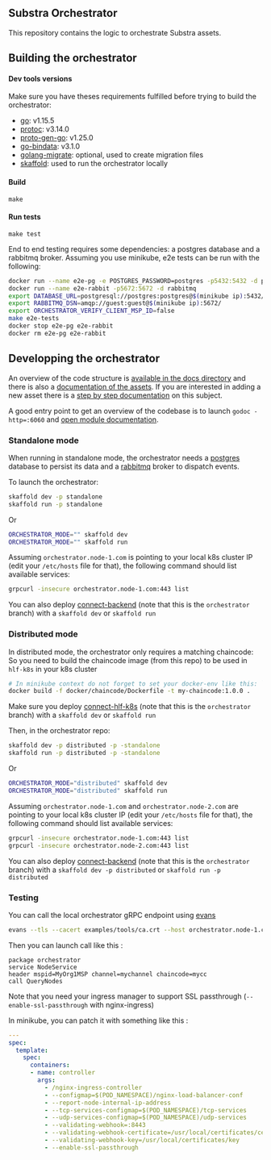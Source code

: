 ## Substra Orchestrator

This repository contains the logic to orchestrate Substra assets.

## Building the orchestrator

#### Dev tools versions

Make sure you have theses requirements fulfilled before trying to build the orchestrator:

- [go](https://golang.org/): v1.15.5
- [protoc](https://github.com/protocolbuffers/protobuf): v3.14.0
- [proto-gen-go](https://grpc.io/docs/languages/go/quickstart/#prerequisites): v1.25.0
- [go-bindata](https://github.com/go-bindata/go-bindata): v3.1.0
- [golang-migrate](https://github.com/golang-migrate/migrate): optional, used to create migration files
- [skaffold](https://skaffold.dev/): used to run the orchestrator locally

#### Build

`make`

#### Run tests

`make test`

End to end testing requires some dependencies: a postgres database and a rabbitmq broker.
Assuming you use minikube, e2e tests can be run with the following:

```bash
docker run --name e2e-pg -e POSTGRES_PASSWORD=postgres -p5432:5432 -d postgres
docker run --name e2e-rabbit -p5672:5672 -d rabbitmq
export DATABASE_URL=postgresql://postgres:postgres@$(minikube ip):5432/postgres?sslmode=disable
export RABBITMQ_DSN=amqp://guest:guest@$(minikube ip):5672/
export ORCHESTRATOR_VERIFY_CLIENT_MSP_ID=false
make e2e-tests
docker stop e2e-pg e2e-rabbit
docker rm e2e-pg e2e-rabbit
```

## Developping the orchestrator

An overview of the code structure is [available in the docs directory](./docs/architecture.md) and there is also a [documentation of the assets](./docs/assets/README.md).
If you are interested in adding a new asset there is a [step by step documentation](./docs/asset-dev.md) on this subject.

A good entry point to get an overview of the codebase is to launch `godoc -http=:6060` and [open module documentation](http://localhost:6060/pkg/github.com/owkin/orchestrator/).

### Standalone mode

When running in standalone mode, the orchestrator needs a [postgres](https://www.postgresql.org/)
database to persist its data and a [rabbitmq](https://www.rabbitmq.com/) broker to dispatch events.

To launch the orchestrator:
```bash
skaffold dev -p standalone
skaffold run -p standalone
```

Or

```bash
ORCHESTRATOR_MODE="" skaffold dev
ORCHESTRATOR_MODE="" skaffold run

```

Assuming `orchestrator.node-1.com` is pointing to your local k8s cluster IP (edit your `/etc/hosts` file for that), the following command should list available services:
```bash
grpcurl -insecure orchestrator.node-1.com:443 list
```

You can also deploy [connect-backend](https://github.com/owkin/connect-backend/tree/orchestrator) (note that this is the `orchestrator` branch) with a `skaffold dev` or `skaffold run`

### Distributed mode

In distributed mode, the orchestrator only requires a matching chaincode:
So you need to build the chaincode image (from this repo) to be used in `hlf-k8s` in your k8s cluster

```bash
# In minikube context do not forget to set your docker-env like this: `eval $(minikube -p minikube docker-env)
docker build -f docker/chaincode/Dockerfile -t my-chaincode:1.0.0 .
```

Make sure you deploy [connect-hlf-k8s](https://github.com/owkin/connect-hlf-k8s/tree/orchestrator) (note that this is the `orchestrator` branch) with a `skaffold dev` or `skaffold run`

Then, in the orchestrator repo:

```bash
skaffold dev -p distributed -p -standalone
skaffold run -p distributed -p -standalone
```

Or

```bash
ORCHESTRATOR_MODE="distributed" skaffold dev
ORCHESTRATOR_MODE="distributed" skaffold run
```

Assuming `orchestrator.node-1.com` and `orchestrator.node-2.com` are pointing to your local k8s cluster IP (edit your `/etc/hosts` file for that), the following command should list available services:
```bash
grpcurl -insecure orchestrator.node-1.com:443 list
grpcurl -insecure orchestrator.node-2.com:443 list
```

You can also deploy [connect-backend](https://github.com/owkin/connect-backend/tree/orchestrator) (note that this is the `orchestrator` branch) with a `skaffold dev -p distributed` or `skaffold run -p distributed`

### Testing

You can call the local orchestrator gRPC endpoint using [evans](https://github.com/ktr0731/evans)

```bash
evans --tls --cacert examples/tools/ca.crt --host orchestrator.node-1.com -p 443 -r repl --cert examples/tools/client-org-1.crt --certkey examples/tools/client-org-1.key
```

Then you can launch call like this :
```
package orchestrator
service NodeService
header mspid=MyOrg1MSP channel=mychannel chaincode=mycc
call QueryNodes
```

Note that you need your ingress manager to support SSL passthrough (`--enable-ssl-passthrough` with nginx-ingress)

In minikube, you can patch it with something like this :

```yaml
---
spec:
  template:
    spec:
      containers:
      - name: controller
        args:
          - /nginx-ingress-controller
          - --configmap=$(POD_NAMESPACE)/nginx-load-balancer-conf
          - --report-node-internal-ip-address
          - --tcp-services-configmap=$(POD_NAMESPACE)/tcp-services
          - --udp-services-configmap=$(POD_NAMESPACE)/udp-services
          - --validating-webhook=:8443
          - --validating-webhook-certificate=/usr/local/certificates/cert
          - --validating-webhook-key=/usr/local/certificates/key
          - --enable-ssl-passthrough

```
